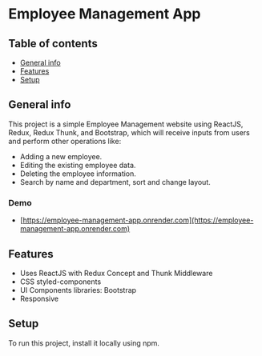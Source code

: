 # Employee Management App

## Table of contents
* [General info](#general-info)
* [Features](#features)
* [Setup](#setup)

## General info
This project is a simple Employee Management website using ReactJS, Redux, Redux Thunk, and Bootstrap, which will receive inputs from users and perform other operations like:
* Adding a new employee.
* Editing the existing employee data.
* Deleting the employee information.
* Search by name and department, sort and change layout.

### Demo
- [https://employee-management-app.onrender.com](https://employee-management-app.onrender.com)

## Features
* Uses ReactJS with Redux Concept and Thunk Middleware
* CSS styled-components
* UI Components libraries: Bootstrap
* Responsive
 	
## Setup
To run this project, install it locally using npm.

